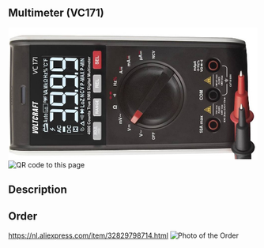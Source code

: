 ##  Multimeter (VC171)

<img src="VC171_Photo.jpg" alt="Photo of the component">
<img src="VC171_code.jpg" alt="QR code to this page" width="80" height="80">


## Description



## Order
<a href="https://nl.aliexpress.com/item/32829798714.html">https://nl.aliexpress.com/item/32829798714.html</a>
<img src="FNB58_Order.jpg" alt="Photo of the Order">







